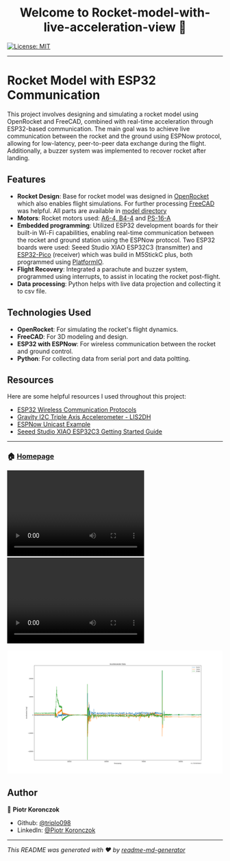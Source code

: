 <h1 align="center">Welcome to Rocket-model-with-live-acceleration-view 👋</h1>
<p>
  <a href="#" target="_blank">
    <img alt="License: MIT" src="https://img.shields.io/badge/License-MIT-yellow.svg" />
  </a>
</p>

---

# Rocket Model with ESP32 Communication

This project involves designing and simulating a rocket model using OpenRocket and FreeCAD, combined with real-time acceleration through ESP32-based communication. The main goal was to achieve live communication between the rocket and the ground using ESPNow protocol, allowing for low-latency, peer-to-peer data exchange during the flight. Additionally, a buzzer system was implemented to recover rocket after landing.

## Features
- **Rocket Design**: Base for rocket model was designed in [OpenRocket](https://openrocket.info/) which also enables flight simulations. For further processing [FreeCAD](https://www.freecad.org/) was helpful. All parts are available in [model directory](model/stl_files/)
- **Motors**: Rocket motors used: [A6-4, B4-4](https://www.scorpio-polska.pl/katalog/klima/klima-silnik-rakietowy-a6-4-b4-4-c6-7-2-2-2-p68365.html) and [PS-16-A](https://www.modelmania.eu/silnik-do-rakiety-ps-16-a-1szt-125935)
- **Embedded programming**: Utilized ESP32 development boards for their built-in Wi-Fi capabilities, enabling real-time communication between the rocket and ground station using the ESPNow protocol. Two ESP32 boards were used: Seeed Studio XIAO ESP32C3 (transmitter) and [ESP32-Pico](https://shop.m5stack.com/products/m5stickc-plus-esp32-pico-mini-iot-development-kit) (receiver) which was build in M5StickC plus, both programmed using [PlatformIO](https://platformio.org/).
- **Flight Recovery**: Integrated a parachute and buzzer system, programmed using interrupts, to assist in locating the rocket post-flight.
- **Data processing**: Python helps with live data projection and collecting it to csv file.  

## Technologies Used
- **OpenRocket**: For simulating the rocket's flight dynamics.
- **FreeCAD**: For 3D modeling and design.
- **ESP32 with ESPNow**: For wireless communication between the rocket and ground control.
- **Python**: For collecting data from serial port and data poltting.

## Resources
Here are some helpful resources I used throughout this project:
- [ESP32 Wireless Communication Protocols](https://randomnerdtutorials.com/esp32-wireless-communication-protocols/)
- [Gravity I2C Triple Axis Accelerometer - LIS2DH](https://wiki.dfrobot.com/Gravity__I2C_Triple_Axis_Accelerometer_-_LIS2DH_SKU_SEN0224)
- [ESPNow Unicast Example](https://github.com/yoursunny/WifiEspNow/blob/main/examples/EspNowUnicast/EspNowUnicast.ino)
- [Seeed Studio XIAO ESP32C3 Getting Started Guide](https://wiki.seeedstudio.com/XIAO_ESP32C3_Getting_Started/)

---

### 🏠 [Homepage](Demo)

<video src="flight_data/flight_slow_motion.mp4" width="320" height="200" controls preload></video>
<video src="flight_data/flight.mp4" width="320" height="200" controls preload></video>

![3-axis acceleration plot](flight_data/plot_1.png)

## Author

👤 **Piotr Koronczok**

* Github: [@triplo098](https://github.com/triplo098)
* LinkedIn: [@Piotr Koronczok](https://www.linkedin.com/in/piotr-koronczok-b52b012a9/)

***
_This README was generated with ❤️ by [readme-md-generator](https://github.com/kefranabg/readme-md-generator)_